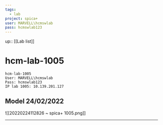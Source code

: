 ```yaml
---
tags:
  - lab
project: spica+
user: MARVELL\hcmswlab
pass: hcmswlab123
---
```

up:: [[Lab list]]
# hcm-lab-1005

```
hcm-lab-1005
User: MARVELL\hcmswlab
Pass: hcmswlab123
IP lab 1005: 10.139.201.127
```



## Model 24/02/2022
![[20220224112826 ~ spica+ 1005.png]]
***